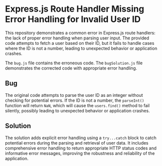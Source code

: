 # Express.js Route Handler Missing Error Handling for Invalid User ID

This repository demonstrates a common error in Express.js route handlers: the lack of proper error handling when parsing user input.  The provided code attempts to fetch a user based on their ID, but it fails to handle cases where the ID is not a number, leading to unexpected behavior or application crashes.

The `bug.js` file contains the erroneous code.  The `bugSolution.js` file demonstrates the corrected code with appropriate error handling.

## Bug

The original code attempts to parse the user ID as an integer without checking for potential errors.  If the ID is not a number, the `parseInt()` function will return `NaN`, which will cause the `users.find()` method to fail silently, possibly leading to unexpected behavior or application crashes.

## Solution

The solution adds explicit error handling using a `try...catch` block to catch potential errors during the parsing and retrieval of user data.  It includes comprehensive error handling to return appropriate HTTP status codes and informative error messages, improving the robustness and reliability of the application.